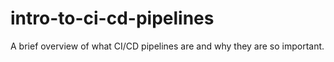 # intro-to-ci-cd-pipelines
A brief overview of what CI/CD pipelines are and why they are so important.

